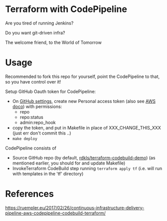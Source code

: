 # Terraform with CodePipeline

Are you tired of running Jenkins?

Do you want git-driven infra?

The welcome friend, to the World of Tomorrow

# Usage

Recommended to fork this repo for yourself, point the CodePipeline to that, so
you have control over it!

Setup GitHub Oauth token for CodePipeline:
- On [GitHub settings](https://github.com/settings/tokens/new), create new Personal access token (also see [AWS doco](https://docs.aws.amazon.com/codebuild/latest/userguide/sample-access-tokens.html)) with permissions:
    - repo
    - repo:status
    - admin:repo_hook
- copy the token, and put in Makefile in place of XXX_CHANGE_THIS_XXX (just err
    don't commit this ..)
- `make deploy`

CodePipeline consists of 
- Source GitHub repo (by default, [rdkls/terraform-codebuild-demo](https://github.com/rdkls/terraform-codebuild-demo)) (as mentioned earlier, you should for and update Makefile)
- InvokeTerraform CodeBuild step running `terraform apply tf` (i.e. will run with templates
    in the 'tf' directory)

# References

https://ruempler.eu/2017/02/26/continuous-infrastructure-delivery-pipeline-aws-codepipeline-codebuild-terraform/
